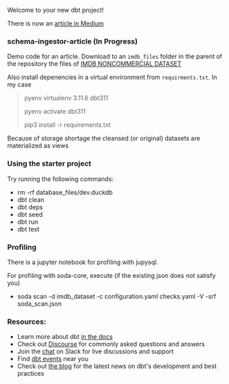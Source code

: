 Welcome to your new dbt project!

There is now an [article in Medium](https://fithis2001.medium.com/exploring-the-imdb-dataset-with-dbt-11cd02c025aa)

### schema-ingestor-article (In Progress)

Demo code for an article. Download to an `imdb_files` folder in the parent of the repository the files of
[IMDB NONCOMMERCIAL DATASET](https://developer.imdb.com/non-commercial-datasets/)

Also install depenencies in a virtual environment from `requirments.txt`. In my case

>  pyenv virtualenv 3.11.6 dbt311
>
>  pyenv activate dbt311
>
>  pip3 install -r requirements.txt
>

Because of storage shortage the cleansed (or original) datasets are materialized as views

### Using the starter project

Try running the following commands:

- rm -rf database_files/dev.duckdb
- dbt clean
- dbt deps
- dbt seed
- dbt run
- dbt test

### Profiling

There is a jupyter notebook for profiling with jupysql.

For profiling with soda-core, execute (if the existing json does not satisfy you)

- soda scan -d imdb_dataset  -c configuration.yaml checks.yaml -V -srf soda_scan.json


### Resources:
- Learn more about dbt [in the docs](https://docs.getdbt.com/docs/introduction)
- Check out [Discourse](https://discourse.getdbt.com/) for commonly asked questions and answers
- Join the [chat](https://community.getdbt.com/) on Slack for live discussions and support
- Find [dbt events](https://events.getdbt.com) near you
- Check out [the blog](https://blog.getdbt.com/) for the latest news on dbt's development and best practices
